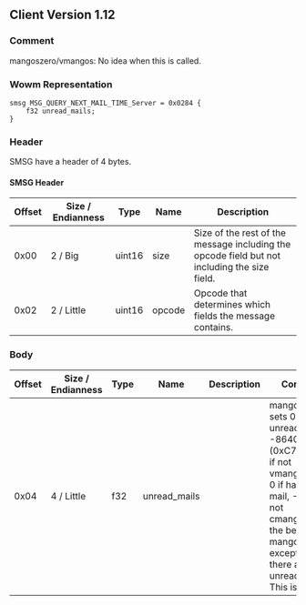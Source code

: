 ## Client Version 1.12

### Comment

mangoszero/vmangos: No idea when this is called.

### Wowm Representation
```rust,ignore
smsg MSG_QUERY_NEXT_MAIL_TIME_Server = 0x0284 {
    f32 unread_mails;
}
```
### Header

SMSG have a header of 4 bytes.

#### SMSG Header

| Offset | Size / Endianness | Type   | Name   | Description |
| ------ | ----------------- | ------ | ------ | ----------- |
| 0x00   | 2 / Big           | uint16 | size   | Size of the rest of the message including the opcode field but not including the size field.|
| 0x02   | 2 / Little        | uint16 | opcode | Opcode that determines which fields the message contains.|

### Body

| Offset | Size / Endianness | Type | Name | Description | Comment |
| ------ | ----------------- | ---- | ---- | ----------- | ------- |
| 0x04 | 4 / Little | f32 | unread_mails |  | mangoszero sets 0 if has unread mail, -86400.0f (0xC7A8C000) if not<br/>vmangos sets 0 if has unread mail, -1.0f if not<br/>cmangos has the behavior of mangoszero except when there are unread mails. This is TODO. |

